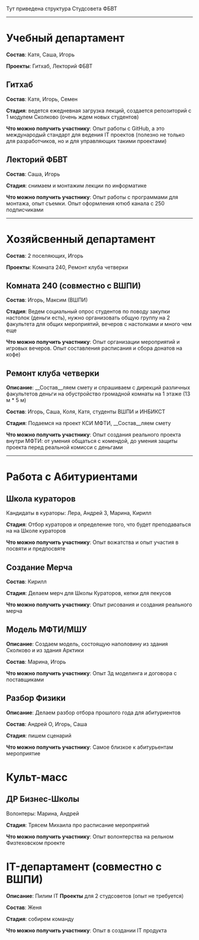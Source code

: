 Тут приведена структура Студсовета ФБВТ

---

# Учебный департамент

__Состав__: Катя, Саша, Игорь

__Проекты__: Гитхаб, Лекторий ФБВТ

## **Гитхаб**

__Состав__: Катя, Игорь, Семен

__Стадия__: ведется ежедневная загрузка лекций, создается репозиторий с 1 модулем Сколково (очень ждем новых студентов)

__Что можно получить участнику__: Опыт работы с GitHub, а это международый стандарт для ведения IT проектов (полезно не только для разработчиков, но и для управляющих такими проектами)

## **Лекторий ФБВТ**

__Состав__: Саша, Игорь

__Стадия__: снимаем и монтажим лекции по информатике

__Что можно получить участнику__: Опыт работы с программами для монтажа, опыт съемки. Опыт оформления ютюб канала с 250 подписчиками

---

# Хозяйсвенный департамент

__Состав__: 2 поселяющих, Игорь

__Проекты__: Комната 240, Ремонт клуба четверки

## **Комната 240** (совместно с ВШПИ)

__Состав__: Игорь, Максим (ВШПИ)

__Стадия__: Ведем социальный опрос студентов по поводу закупки настолок (деньги есть), нужно организовать общую группу на 2 факультета для общих мероприятий, вечеров с настолками и много чем еще

__Что можно получить участнику__: Опыт организации мероприятий и игровых вечеров. Опыт cоставления расписания и сбора донатов на кофе)

## **Ремонт клуба четверки**

__Описание__: __Состав__ляем смету и спрашиваем с дирекций различных факультетов деньги на обустройство громадной комнаты на 1 этаже (13 м * 5 м)

__Состав__: Игорь, Саша, Коля, Катя, студенты ВШПИ и ИНБИКСТ

__Стадия__: Подаемся на проект КСИ МФТИ, __Состав__ляем смету

__Что можно получить участнику__: Опыт создания реального проекта внутри МФТИ: от умения общаться с комендой, до умения защиты проекта перед реальной комисси с деньгами

---

# Работа с Абитуриентами

## **Школа кураторов**

Кандидаты в кураторы: Лера, Андрей З, Марина, Кирилл

__Стадия__: Отбор кураторов и определение того, что будет преподаваться на на Школе кураторов

__Что можно получить участнику__: Опыт вожатства и опыт участия в посвяти и предпосвяте

## **Создание Мерча**

__Состав__: Кирилл

__Стадия__: Делаем мерч для Школы Кураторов, кепки для пекусов

__Что можно получить участнику__: Опыт рисования и создания реального мерча

## **Модель МФТИ/МШУ**

__Описание__: Создаем модель, состоящую наполовину из здания Сколково и из здания Арктики

__Состав__: Марина, Игорь

__Что можно получить участнику__: Опыт 3д моделинга и договора с поставщиками

## **Разбор Физики**

__Описание__: Делаем разбор отбора прошлого года для абитуриентов

__Состав__: Андрей О, Игорь, Саша

__Стадия__: пишем сценарий

__Что можно получить участнику__: Самое близкое к абитурьентам мероприятие

# Культ-масс

## **ДР Бизнес-Школы**

Волонтеры: Марина, Андрей

__Стадия__: Трясем Михаила про расписание мероприятий

__Что можно получить участнику__: Опыт волонтерства на рельном Физтеховском проекте

# IT-департамент (совместно с ВШПИ)

__Описание__: Пилим IT __Проекты__ для 2 студсоветов (опыт не требуется)

__Состав__: Женя

__Стадия__: собирем команду

__Что можно получить участнику__: Опыт в создании IT продукта
